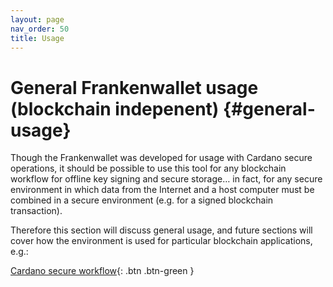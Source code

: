 ```yaml
---
layout: page
nav_order: 50
title: Usage
---
```

# General Frankenwallet usage (blockchain indepenent) {#general-usage}

Though the Frankenwallet was developed for usage with Cardano secure operations, it should be possible to use this tool for any blockchain workflow for offline key signing and secure storage… in fact, for any secure environment in which data from the Internet and a host computer must be combined in a secure environment (e.g. for a signed blockchain transaction).

Therefore this section will discuss general usage, and future sections will cover how the environment is used for particular blockchain applications, e.g.:

[Cardano secure workflow](/cold-cardano){: .btn .btn-green }
